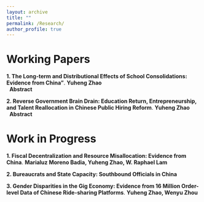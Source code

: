 ```yaml
---
layout: archive
title: ""
permalink: /Research/
author_profile: true
---
```

# Working Papers
**1. The Long-term and Distributional Effects of School Consolidations: Evidence from China”**. **Yuheng Zhao**     
&nbsp;
**Abstract** 


**2. Reverse Government Brain Drain: Education Return, Entrepreneurship, and Talent Reallocation in Chinese Public Hiring Reform**. **Yuheng Zhao**         
&nbsp;
**Abstract** 


# Work in Progress
**1. Fiscal Decentralization and Resource Misallocation: Evidence from China**. **Marialuz Moreno Badia, Yuheng Zhao, W. Raphael Lam**            

**2. Bureaucrats and State Capacity: Southbound Officials in China**          

**3. Gender Disparities in the Gig Economy: Evidence from 16 Million Order-level Data of Chinese Ride-sharing Platforms**. **Yuheng Zhao, Wenyu Zhou**       



